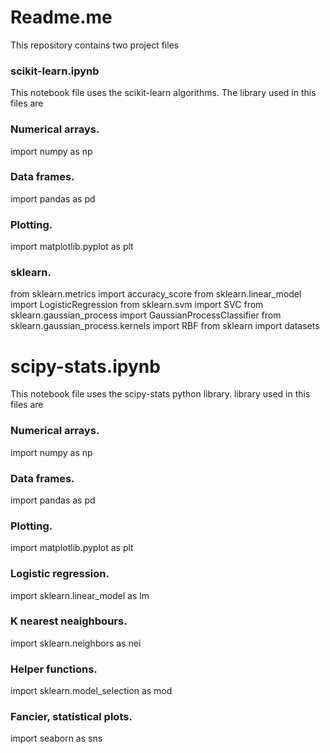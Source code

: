 # Readme.me 

This repository contains two project files

### scikit-learn.ipynb

This notebook file uses the  scikit-learn algorithms.
The library used in this files are

### Numerical arrays.
import numpy as np

### Data frames.
import pandas as pd

### Plotting.
import matplotlib.pyplot as plt

### sklearn.
from sklearn.metrics import accuracy_score
from sklearn.linear_model import LogisticRegression
from sklearn.svm import SVC
from sklearn.gaussian_process import GaussianProcessClassifier
from sklearn.gaussian_process.kernels import RBF
from sklearn import datasets

# scipy-stats.ipynb

This notebook file uses the  scipy-stats python library.
library used in this files are


### Numerical arrays.
import numpy as np

### Data frames.
import pandas as pd

### Plotting.
import matplotlib.pyplot as plt

### Logistic regression.
import sklearn.linear_model as lm

### K nearest neaighbours.
import sklearn.neighbors as nei

### Helper functions.
import sklearn.model_selection as mod

### Fancier, statistical plots.
import seaborn as sns
